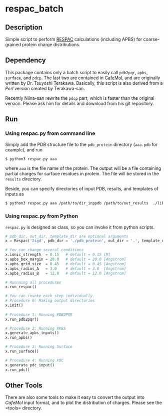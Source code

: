 # respac_batch

## Description

Simple script to perform [RESPAC](https://pubs.acs.org/doi/abs/10.1021/ct4007162) calculations (including APBS) for coarse-grained
protein charge distributions.

## Dependency

This package contains only a batch script to easily call `pdb2pqr`, `apbs`, `surface`, and `pdcp`. The last two are contained in [CafeMol](https://www.cafemol.org/), and are originally written by Dr. Tsuyoshi Terakawa.
Basically, this script is also derived from a *Perl* version created by Terakawa-san.

Recently Niina-san rewrite the `pdcp` part, which is faster than the original version.  Please ask him for details and download from his git repository.

## Run

### Using respac.py from command line

Simply add the PDB structure file to the `pdb_protein` directory (`aaa.pdb` for example), and run

```sh
$ python3 respac.py aaa
```
where `aaa` is the file name of the protein.
The output will be a file containing partial charges for surface residues in protein. 
The file will be stored in the `results` directory.

Beside, you can specify directories of input PDB, results, and templates of inputs as 
```sh
$ python3 respac.py aaa /path/to/dir_inppdb /path/to/out_results  ./lib/template
```



### Using respac.py from Python

`respac.py` is designed as class, so you can invoke it from python scripts.
```python
# pdb_dir, out_dir, template_dir are optional arguments
x = Respac('2igd', pdb_dir = './pdb_protein', out_dir = '.', template_dir = './lib/template')

# You can change several conditions
x.ionic_strength  = 0.15   # default = 0.15 [M]
x.apbs_box_margin = 20.0   # default = 20.0 [Angstrom]
x.apbs_grid_size  = 0.45   # default = 0.45 [Angstrom]
x.apbs_radius_A   = 3.0    # default = 3.0  [Angstrom]
x.apbs_radius_B   = 12.0   # default = 12.0 [Angstrom]

# Runnning all procedures
x.run_respac()

# You can invoke each step individually.
# Procedure 0: Making output directories
x.init()
    
# Procedure 1: Running PDB2PQR
x.run_pdb2pqr()

# Procedure 2: Running APBS
x.generate_apbs_inputs()
x.run_apbs()

# Procedure 3: Running Surface
x.run_surface()

# Procedure 4: Running PDC
x.generate_pdc_input()
x.run_pdc()
```


## Other Tools

There are also some tools to make it easy to convert the output into *CafeMol*
input format, and to plot the distribution of charges.  Please see the =tools=
directory.
